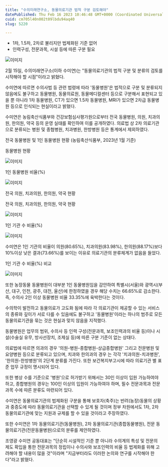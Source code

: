 ```yaml
---
title: "수의미래연구소, 동물의료기관 법적 구분 검토해야"
datePublished: Thu Feb 16 2023 10:46:48 GMT+0000 (Coordinated Universal Time)
cuid: cm705l40n002t09lbdu94aq40
slug: 5220

---
```



- 1차, 1.5차, 2차로 불리지만 법제화된 기준 없어
- 인력구성, 전문과목, 시설 등에 따른 구분 필요

![이미지](https://cdn.hashnode.com/res/hashnode/image/upload/v1739258461793/f5b47c3c-48b7-4cf2-83cd-c971227018f7.png)

2월 15일, 수의미래연구소(이하 수미연)는 "동물의료기관의 법적 구분 및 분류의 검토를 시작해야 할 시점"이라고 밝혔다.

수미연에 따르면 수의사법 등 관련 법령에 따라 '동물병원'은 법적으로 구분 및 분류되지 않음에도 불구하고 동물병원, 동물의료원, 동물메디컬센터 등으로 구분해서 표현되고 있을 뿐 아니라 1차 동물병원, CT가 있으면 1.5차 동물병원, MRI가 있으면 2차급 동물병원 등으로 인식되는 현실이라고 밝혔다.

수미연은 농림축산식품부와 건강보험심사평가원으로부터 전국 동물병원, 의원, 치과의원, 한의원, 약국 등의 운영 실태를 확인하여 이를 공개하였다. 의료법 상 2차 의료기관으로 분류되는 병원 및 종협병원, 치과병원, 한방병원 등은 통계에서 제외하였다.

전국 동물병원 및 1인 동물병원 현황 (농림축산식품부, 2023년 1월 기준)

동물병원 현황

![이미지](https://cdn.hashnode.com/res/hashnode/image/upload/v1739258463195/94bac221-094b-44ab-8b80-7e79241c3e28.png)

1인 동물병원 비율(%)

![이미지](https://cdn.hashnode.com/res/hashnode/image/upload/v1739258464560/6108bc4d-81cb-48dc-ba3a-b37d1eb21aed.png)

전국 의원, 치과의원, 한의원, 약국 현황

전국 의원, 치과의원, 한의원, 약국 현황

![이미지](https://cdn.hashnode.com/res/hashnode/image/upload/v1739258466013/114e6eff-803d-4980-89b3-f5e3d38db97c.png)

1인 기관 수 비율(%)

![이미지](https://cdn.hashnode.com/res/hashnode/image/upload/v1739258467162/2a3be8b4-8946-4164-b9ff-84b2a6232db8.png)

수미연은 1인 기관의 비율이 의원(80.65%), 치과의원(83.98%), 한의원(88.17%)보다 10%이상 낮은 결과(73.66%)를 보이는 이유로 의료기관의 분류체계가 없음을 들었다.

1인 기관 수 비율(%) 비교

![이미지](https://cdn.hashnode.com/res/hashnode/image/upload/v1739258468374/bcaa4ff0-0e3d-4cfe-a8ce-084fef2d078e.png)

또한 농장동물 동물병원이 대부분 1인 동물병원임을 감안하여 특별시(서울)와 광역시(부산, 대구, 인천, 광주, 대전, 울산)에 한정하였을 경우 해당 수치는 66.65%로 감소한다. 즉, 수의사 2인 이상 동물병원 비율 33.35%에 육박한다는 것이다.

수의학이 발전하고 동물의료가 고도화 됨에 따라 각 의료기관이 제공할 수 있는 서비스의 종류와 깊이가 서로 다를 수 있음에도 불구하고 '동물병원'이라는 하나의 범주로 모든 동물의료기관을 묶는 것은 현실과 맞지 않음을 지적했다.

동물병원은 업무의 범위, 수의사 등 인력 구성(전문과목, 보조인력과의 비율 등)이나 시설(수술실 유무, 방사선장치, 조제실 등)에 따른 구분 기준이 없는 상태다.

의료법에 따르면 의과의 경우 '의원-병원-종합병원-상급종합병원' 그리고 전문병원 및 요양병원 등으로 분류되고 있으며, 치과와 한의과의 경우 는 각각 '치과의원-치과병원', '한의원-한방병원'의 2단계 분류를 가진다. 또한 보건복지부고시에 따라 의료기관 별 표준 업무 규정이 명시되어 있다.

또한 병상 수를 기준으로 '병원'으로 허가받기 위해서는 30인 이상이 입원 가능하여야 하고, 종합병원의 경우는 100인 이상의 입원이 가능하여야 하며, 필수 전문과목과 전문과목 수에 따른 분류도 마련되어 있다.

수미연은 동물의료기관의 법제화된 구분을 통해 보호자(축주)는 반려(농장)동물의 상황과 중증도에 따라 동물의료기관을 선택할 수 있게 될 것이며 정부 차원에서도 1차, 2차 동물의료기관에 맞는 지원과 규제를 할 수 있을 것이라고 주장하였다.

또한 수미연은 1차 동물의료기관(동물병원), 2차 동물의료기관(종합동물병원), 전문 동물의료기관(전문동물병원)으로의 분류를 제안하였다.

조영광 수미연 공동대표는 "단순히 시설적인 기준 뿐 아니라 수의계의 특성 및 전문의 제도 확입을 통한 전문과목의 정립이나 수의사와 보조인력의 비율 등 법제화를 위해 고려해야 할 내용이 많을 것"이라며 "지금부터라도 이러한 논의와 연구를 시작해야 한다"라고 밝혔다.